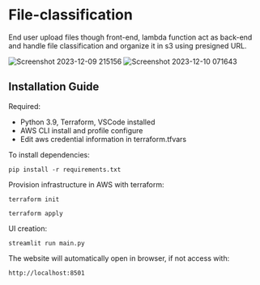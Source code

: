 # File-classification
End user upload files though front-end, lambda function act as back-end and handle file classification and organize it in s3 using presigned URL.

![Screenshot 2023-12-09 215156](https://github.com/Phatcm/file-classification/assets/99520246/d7bb01aa-7a50-4d00-a571-e816cd53b26b)
![Screenshot 2023-12-10 071643](https://github.com/Phatcm/file-classification/assets/99520246/4c0eed6c-5927-45b1-afa8-11f2c2913e49)


## Installation Guide
Required: 
 - Python 3.9, Terraform, VSCode installed
 - AWS CLI install and profile configure
 - Edit aws credential information in terraform.tfvars

To install dependencies:
```
pip install -r requirements.txt
```

Provision infrastructure in AWS with terraform:
```
terraform init
```
```
terraform apply
```

UI creation:
```
streamlit run main.py
```

The website will automatically open in browser, if not access with:
```
http://localhost:8501
```
